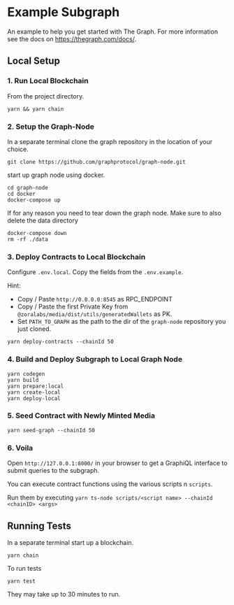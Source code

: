 # Example Subgraph

An example to help you get started with The Graph. For more information see the docs on https://thegraph.com/docs/.

## Local Setup

### 1. Run Local Blockchain

From the project directory.

```
yarn && yarn chain
```

### 2. Setup the Graph-Node

In a separate terminal clone the graph repository in the location of your choice.

```
git clone https://github.com/graphprotocol/graph-node.git
```

start up graph node using docker. 

```
cd graph-node
cd docker 
docker-compose up
```

If for any reason you need to tear down the graph node. Make sure to also delete the data directory

```
docker-compose down
rm -rf ./data
```

### 3. Deploy Contracts to Local Blockchain

Configure `.env.local`. Copy the fields from the `.env.example`.

Hint: 
- Copy / Paste `http://0.0.0.0:8545` as RPC_ENDPOINT
- Copy / Paste the first Private Key from `@zoralabs/media/dist/utils/generatedWallets` as PK.
- Set `PATH_TO_GRAPH` as the path to the dir of the `graph-node` repository you just cloned.

```
yarn deploy-contracts --chainId 50
```

### 4. Build and Deploy Subgraph to Local Graph Node

```
yarn codegen
yarn build
yarn prepare:local 
yarn create-local
yarn deploy-local
```

### 5. Seed Contract with Newly Minted Media

```
yarn seed-graph --chainId 50
```

### 6. Voila

Open `http://127.0.0.1:8000/` in your browser to get a GraphiQL interface to submit
queries to the subgraph.

You can execute contract functions using the various scripts n `scripts`.

Run them by executing `yarn ts-node scripts/<script name> --chainId <chainID> <args>`


## Running Tests

In a separate terminal start up a blockchain.

```
yarn chain
```

To run tests 
```
yarn test
```

They may take up to 30 minutes to run.
